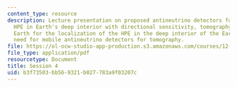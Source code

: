 ```yaml
---
content_type: resource
description: Lecture presentation on proposed antineutrino detectors for probing the
  HPE in Earth's deep interior with directional sensitivity, tomography of the whole
  Earth for the localization of the HPE in the deep interior of the Earth, and the
  need for mobile antineutrino detectors for tomography.
file: https://ol-ocw-studio-app-production.s3.amazonaws.com/courses/12-091-basics-of-analysis-with-antineutrinos-from-heat-producing-elements-k-u-th-in-the-earth-january-iap-2010/b3f73503bb569321b027783a9f03207c_MIT12_091IAP10_lec4.pdf
file_type: application/pdf
resourcetype: Document
title: Session 4
uid: b3f73503-bb56-9321-b027-783a9f03207c
---
```


